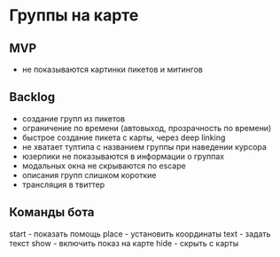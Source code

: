 # Группы на карте

## MVP

- не показываются картинки пикетов и митингов

## Backlog

- создание групп из пикетов
- ограничение по времени (автовыход, прозрачность по времени)
- быстрое создание пикета с карты, через deep linking
- не хватает тултипа с названием группы при наведении курсора
- юзерпики не показываются в информации о группах
- модальных окна не скрываются по escape
- описания групп слишком короткие 
- трансляция в твиттер

## Команды бота

start - показать помощь
place - установить координаты
text - задать текст
show - включить показ на карте
hide - скрыть с карты

